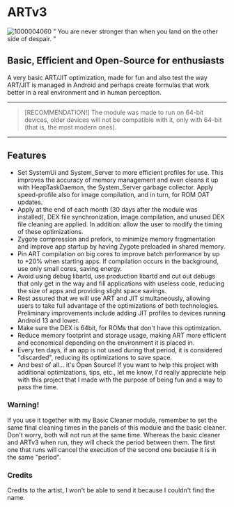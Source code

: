# ARTv3
![1000004060](https://github.com/user-attachments/assets/6e5ab2d0-e91d-40b7-9fd0-38e53b7554c6)
" You are never stronger than when you land on the other side of despair. "

## Basic, Efficient and Open-Source for enthusiasts
A very basic ART/JIT optimization, made for fun and also test the way ART/JIT is managed in Android and perhaps create formulas that work better in a real environment and in human perception.

---

> [RECOMMENDATION!]
> The module was made to run on 64-bit devices, older devices will not be compatible with it, only with 64-bit (that is, the most modern ones).

---

## Features
- Set SystemUi and System_Server to more efficient profiles for use. This improves the accuracy of memory management and even cleans it up with HeapTaskDaemon, the System_Server garbage collector. Apply speed-profile also for image compilation, and in turn, for ROM OAT updates.
- Apply at the end of each month (30 days after the module was installed), DEX file synchronization, image compilation, and unused DEX file cleaning are applied. In addition: allow the user to modify the timing of these optimizations.
- Zygote compression and prefork, to minimize memory fragmentation and improve app startup by having Zygote preloaded in shared memory.
- Pin ART compilation on big cores to improve batch performance by up to +20% when starting apps. If compilation occurs in the background, use only small cores, saving energy.
- Avoid using debug libartd, use production libartd and cut out debugs that only get in the way and fill applications with useless code, reducing the size of apps and providing slight space savings.
- Rest assured that we will use ART and JIT simultaneously, allowing users to take full advantage of the optimizations of both technologies. Preliminary improvements include adding JIT profiles to devices running Android 13 and lower.
- Make sure the DEX is 64bit, for ROMs that don't have this optimization.
- Reduce memory footprint and storage usage, making ART more efficient and economical depending on the environment it is placed in.
- Every ten days, if an app is not used during that period, it is considered "discarded", reducing its optimizations to save space.
- And best of all... it's Open Source! If you want to help this project with additional optimizations, tips, etc., let me know, I'd really appreciate help with this project that I made with the purpose of being fun and a way to pass the time.

### Warning!
If you use it together with my Basic Cleaner module, remember to set the same final cleaning times in the panels of this module and the basic cleaner. Don't worry, both will not run at the same time. Whereas the basic cleaner and ARTv3 when run, they will check the period between them. The first one that runs will cancel the execution of the second one because it is in the same "period".

### Credits
Credits to the artist, I won't be able to send it because I couldn't find the name.
